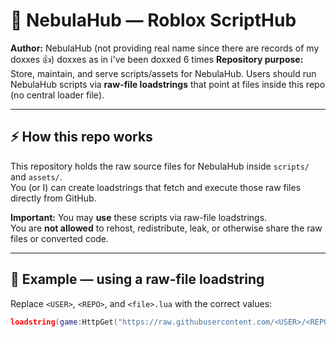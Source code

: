 # 🌌 NebulaHub — Roblox ScriptHub

**Author:** NebulaHub (not providing real name since there are records of my doxxes 👍)  doxxes as in i've been doxxed 6 times
**Repository purpose:** Store, maintain, and serve scripts/assets for NebulaHub. Users should run NebulaHub scripts via **raw-file loadstrings** that point at files inside this repo (no central loader file).

---

## ⚡ How this repo works
This repository holds the raw source files for NebulaHub inside `scripts/` and `assets/`.  
You (or I) can create loadstrings that fetch and execute those raw files directly from GitHub.

**Important:** You may **use** these scripts via raw-file loadstrings.  
You are **not allowed** to rehost, redistribute, leak, or otherwise share the raw files or converted code.

---

## 🔌 Example — using a raw-file loadstring

Replace `<USER>`, `<REPO>`, and `<file>.lua` with the correct values:

```lua
loadstring(game:HttpGet("https://raw.githubusercontent.com/<USER>/<REPO>/main/scripts/<file>.lua"))()
